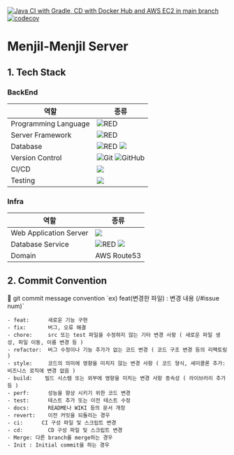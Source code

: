[![Java CI with Gradle, CD with Docker Hub and AWS EC2 in main branch](https://github.com/Menjil-Menjil/Menjil-BE/actions/workflows/main.yml/badge.svg)](https://github.com/Menjil-Menjil/Menjil-BE/actions/workflows/main.yml)
[![codecov](https://codecov.io/gh/Menjil-Menjil/Menjil-BE/branch/main/graph/badge.svg?token=OHAY998TAN)](https://codecov.io/gh/Menjil-Menjil/Menjil-BE)
# Menjil-Menjil Server



## 1. Tech Stack



### BackEnd

| 역할                 | 종류                                                         |
| -------------------- | ------------------------------------------------------------ |
| Programming Language | <img alt="RED" src ="https://img.shields.io/badge/JAVA-004027.svg?&style=for-the-badge&logo=Jameson&logoColor=white"/> |
| Server Framework     | <img alt="RED" src ="https://img.shields.io/badge/SPRING Boot-6DB33F.svg?&style=for-the-badge&logo=SpringBoot&logoColor=white"/> |
| Database             | <img alt="RED" src ="https://img.shields.io/badge/Mysql-003545.svg?&style=for-the-badge&logo=Mysql&logoColor=white"/>  <img src="https://img.shields.io/badge/mongoDB-47A248?style=for-the-badge&logo=MongoDB&logoColor=white"> |
| Version Control      | ![Git](https://img.shields.io/badge/git-%23F05033.svg?style=for-the-badge&logo=git&logoColor=white) ![GitHub](https://img.shields.io/badge/github-%23121011.svg?style=for-the-badge&logo=github&logoColor=white) |
| CI/CD                |  <img src="https://img.shields.io/badge/GitHub Action-2088FF?style=for-the-badge&logo=githubactions&logoColor=white">|
| Testing                | <img src="https://img.shields.io/badge/junit5-25A162?style=for-the-badge&logo=junit5&logoColor=white"> |



### Infra

| 역할                 | 종류                                                         |
| -------------------- | ------------------------------------------------------------ |
| Web Application Server   | <img src="https://img.shields.io/badge/amazon ec2-FF9900?style=for-the-badge&logo=amazonec2&logoColor=white"> |
| Database Service     | <img alt="RED" src ="https://img.shields.io/badge/Amazon Rds-527FFF.svg?&style=for-the-badge&logo=AmazonRds&logoColor=white"/> <img src="https://img.shields.io/badge/amazondynamodb-4053D6?style=for-the-badge&logo=amazondynamodb&logoColor=white"> |
| Domain               | AWS Route53 |






## 2. Commit Convention

<aside>
📍  git commit message convention
`ex) feat(변경한 파일) : 변경 내용 (/#issue num)`

```plain
- feat:      새로운 기능 구현
- fix:       버그, 오류 해결
- chore:     src 또는 test 파일을 수정하지 않는 기타 변경 사항 ( 새로운 파일 생성, 파일 이동, 이름 변경 등 )
- refactor:  버그 수정이나 기능 추가가 없는 코드 변경 ( 코드 구조 변경 등의 리팩토링 )
- style:     코드의 의미에 영향을 미치지 않는 변경 사항 ( 코드 형식, 세미콜론 추가: 비즈니스 로직에 변경 없음 )
- build:    빌드 시스템 또는 외부에 영향을 미치는 변경 사항 종속성 ( 라이브러리 추가 등 )
- perf:      성능을 향상 시키기 위한 코드 변경
- test:      테스트 추가 또는 이전 테스트 수정
- docs:      README나 WIKI 등의 문서 개정
- revert:    이전 커밋을 되돌리는 경우
- ci:      CI 구성 파일 및 스크립트 변경
- cd: 		 CD 구성 파일 및 스크립트 변경 
- Merge: 다른 branch를 merge하는 경우
- Init : Initial commit을 하는 경우
```
